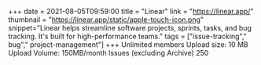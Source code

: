 +++
date = 2021-08-05T09:59:00
title = "Linear"
link = "https://linear.app/"
thumbnail = "https://linear.app/static/apple-touch-icon.png"
snippet="Linear helps streamline software projects, sprints, tasks, and bug tracking. It's built for high-performance teams."
tags = ["issue-tracking"," bug"," project-management"]
+++
Unlimited members
Upload size: 10 MB
Upload Volume: 150MB/month
Issues (excluding Archive)
250
